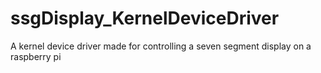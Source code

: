 # ssgDisplay_KernelDeviceDriver
A kernel device driver made for controlling a seven segment display on a raspberry pi
